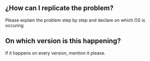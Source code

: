 ## ¿How can I replicate the problem?
Please explain the problem step by step and declare on which OS is occuring
## On which version is this happening?
If it happens on every version, mention it please.

